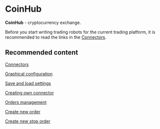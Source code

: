 # CoinHub

**CoinHub** \- cryptocurrency exchange.

Before you start writing trading robots for the current trading platform, it is recommended to read the links in the [Connectors](API_Connectors.md). 

## Recommended content

[Connectors](API_Connectors.md)

[Graphical configuration](API_ConnectorsUIConfiguration.md)

[Save and load settings](API_Connectors_SaveConnectorSettings.md)

[Creating own connector](ConnectorCreating.md)

[Orders management](Orders.md)

[Create new order](CreateNewOrder.md)

[Create new stop order](API_StopOrders.md)
